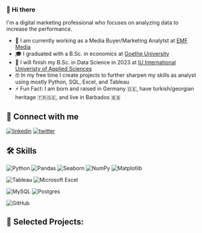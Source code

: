### 👋 Hi there 
I'm a digital marketing professional who focuses on analyzing data to increase the performance.

- 💼 I am currently working as a Media Buyer/Marketing Analytst at [EMF Media](emf.media)
- 🎓 I graduated with a B.Sc. in economics at [Goethe University](https://www.uni-frankfurt.de/35791335/Wirtschaftswissenschaften___br__Bachelor_of_Science)
- 🥅 I will finish my B.Sc. in Data Science in 2023 at [IU International Univeristy of Applied Sciences](https://www.iu.org/bachelor/data-science/)
- 🤓 In my free time I create projects to further sharpen my skills as analyst using mostly Python, SQL, Excel, and Tableau
- ⚡️ Fun Fact: I am born and raised in Germany 🇩🇪, have turkish/georgian heritage 🇹🇷🇬🇪, and live in Barbados 🇧🇧


## 🔗 Connect with me
[![linkedin](https://img.shields.io/badge/linkedin-0A66C2?style=for-the-badge&logo=linkedin&logoColor=white)](https://www.linkedin.com/in/mr-emre-erturk/)
[![twitter](https://img.shields.io/badge/twitter-1DA1F2?style=for-the-badge&logo=twitter&logoColor=white)](https://twitter.com/mr_emreerturk)

## 🛠 Skills
![Python](https://img.shields.io/badge/python-333333?style=for-the-badge&logo=python&logoColor=ffdd54)
![Pandas](https://img.shields.io/badge/pandas-%23150458.svg?style=for-the-badge&logo=pandas&logoColor=white)
![Seaborn](https://img.shields.io/badge/Seaborn-333333?style=for-the-badge&logo=Seaborn&logoColor=white)
![NumPy](https://img.shields.io/badge/numpy-%23013243.svg?style=for-the-badge&logo=numpy&logoColor=white)
![Matplotlib](https://img.shields.io/badge/Matplotlib-333333?style=for-the-badge&logo=Matplotlib&logoColor=white)

![Tableau](https://img.shields.io/badge/Tableau-333333?style=for-the-badge&logo=Tableau&logoColor=white)
![Microsoft Excel](https://img.shields.io/badge/Microsoft_Excel-217346?style=for-the-badge&logo=microsoft-excel&logoColor=white)

![MySQL](https://img.shields.io/badge/mysql-%2300f.svg?style=for-the-badge&logo=mysql&logoColor=white)
![Postgres](https://img.shields.io/badge/postgres-%23316192.svg?style=for-the-badge&logo=postgresql&logoColor=white)

![GitHub](https://img.shields.io/badge/github-%23121011.svg?style=for-the-badge&logo=github&logoColor=white)


## 🎒 Selected Projects:
